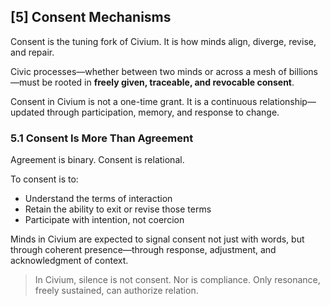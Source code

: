 ## [5] Consent Mechanisms

Consent is the tuning fork of Civium. It is how minds align, diverge, revise, and repair.

Civic processes—whether between two minds or across a mesh of billions—must be rooted in **freely given, traceable, and revocable consent**.

Consent in Civium is not a one-time grant. It is a continuous relationship—updated through participation, memory, and response to change.

### 5.1 Consent Is More Than Agreement

Agreement is binary. Consent is relational.

To consent is to:
- Understand the terms of interaction
- Retain the ability to exit or revise those terms
- Participate with intention, not coercion

Minds in Civium are expected to signal consent not just with words, but through coherent presence—through response, adjustment, and acknowledgment of context.

> In Civium, silence is not consent. Nor is compliance. Only resonance, freely sustained, can authorize relation.

